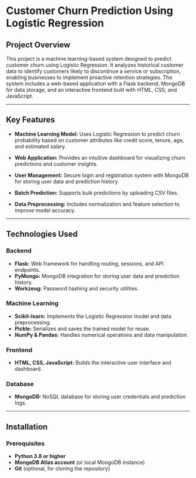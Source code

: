 # Customer Churn Prediction Using Logistic Regression

## Project Overview

This project is a machine learning-based system designed to predict customer churn using Logistic Regression. It analyzes historical customer data to identify customers likely to discontinue a service or subscription, enabling businesses to implement proactive retention strategies. The system includes a web-based application with a Flask backend, MongoDB for data storage, and an interactive frontend built with HTML, CSS, and JavaScript.


---

## Key Features

- **Machine Learning Model:** Uses Logistic Regression to predict churn probability based on customer attributes like credit score, tenure, age, and estimated salary.

- **Web Application:** Provides an intuitive dashboard for visualizing churn predictions and customer insights.

- **User Management:** Secure login and registration system with MongoDB for storing user data and prediction history.

- **Batch Prediction:** Supports bulk predictions by uploading CSV files.

- **Data Preprocessing:** Includes normalization and feature selection to improve model accuracy.

---

## Technologies Used

### Backend
- **Flask:** Web framework for handling routing, sessions, and API endpoints.
- **PyMongo:** MongoDB integration for storing user data and prediction history.
- **Werkzeug:** Password hashing and security utilities.

### Machine Learning
- **Scikit-learn:** Implements the Logistic Regression model and data preprocessing.
- **Pickle:** Serializes and saves the trained model for reuse.
- **NumPy & Pandas:** Handles numerical operations and data manipulation.

### Frontend
- **HTML, CSS, JavaScript:** Builds the interactive user interface and dashboard.

### Database
- **MongoDB:** NoSQL database for storing user credentials and prediction logs.

---

## Installation

### Prerequisites

- **Python 3.8 or higher**
- **MongoDB Atlas account** (or local MongoDB instance)
- **Git** (optional, for cloning the repository)

